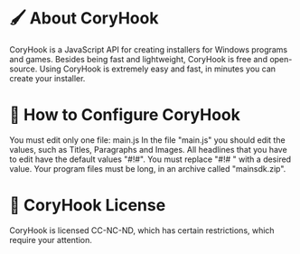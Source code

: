 # 🖌️ About CoryHook
CoryHook is a JavaScript API for creating installers for Windows programs and games. Besides being fast and lightweight, CoryHook is free and open-source. Using CoryHook is extremely easy and fast, in minutes you can create your installer.

# 🌮 How to Configure CoryHook
You must edit only one file:
main.js
In the file "main.js" you should edit the values, such as Titles, Paragraphs and Images. All headlines that you have to edit have the default values "#!#". You must replace "#!# " with a desired value. Your program files must be long, in an archive called "mainsdk.zip".

# 📖 CoryHook License
CoryHook is licensed CC-NC-ND, which has certain restrictions, which require your attention.
